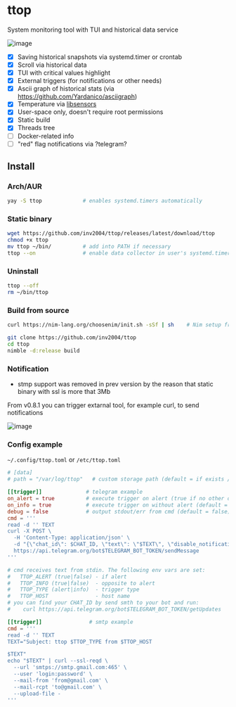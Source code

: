 # ttop

System monitoring tool with TUI and historical data service

![image](https://user-images.githubusercontent.com/4949069/214555373-d9a8288a-558b-488c-84fa-d18afb5bcbf5.png)

- [x] Saving historical snapshots via systemd.timer or crontab
- [x] Scroll via historical data
- [x] TUI with critical values highlight
- [x] External triggers (for notifications or other needs)
- [x] Ascii graph of historical stats (via https://github.com/Yardanico/asciigraph)
- [x] Temperature via [libsensors](https://github.com/lm-sensors/lm-sensors/)
- [x] User-space only, doesn't require root permissions
- [x] Static build
- [x] Threads tree
- [ ] Docker-related info
- [ ] "red" flag notifications via ?telegram?

## Install

### Arch/AUR
```bash
yay -S ttop             # enables systemd.timers automatically
```

### Static binary

```bash
wget https://github.com/inv2004/ttop/releases/latest/download/ttop
chmod +x ttop
mv ttop ~/bin/          # add into PATH if necessary
ttop --on               # enable data collector in user's systemd.timers or crontab
```

### Uninstall
```bash
ttop --off
rm ~/bin/ttop
```

### Build from source
```bash
curl https://nim-lang.org/choosenim/init.sh -sSf | sh    # Nim setup from nim-lang.org

git clone https://github.com/inv2004/ttop
cd ttop
nimble -d:release build
```

### Notification
* stmp support was removed in prev version by the reason that static binary with ssl is more that 3Mb

From v0.8.1 you can trigger extarnal tool, for example curl, to send notifications

![image](https://user-images.githubusercontent.com/4949069/215401877-2cf6945f-ba11-441f-a8da-1568d4017d8e.png)

### Config example
`~/.config/ttop.toml` or `/etc/ttop.toml`
```toml
# [data]
# path = "/var/log/ttop"   # custom storage path (default = if exists /var/log/ttop, else ~/.cache/ttop )

[[trigger]]              # telegram example
on_alert = true          # execute trigger on alert (true if no other on_* provided)
on_info = true           # execute trigger on without alert (default = false)
debug = false            # output stdout/err from cmd (default = false)
cmd = '''
read -d '' TEXT
curl -X POST \
  -H 'Content-Type: application/json' \
  -d "{\"chat_id\": $CHAT_ID, \"text\": \"$TEXT\", \"disable_notification\": $TTOP_INFO}" \
  https://api.telegram.org/bot$TELEGRAM_BOT_TOKEN/sendMessage
'''

# cmd receives text from stdin. The following env vars are set:
#   TTOP_ALERT (true|false) - if alert
#   TTOP_INFO (true|false)  - opposite to alert
#   TTOP_TYPE (alert|info)  - trigger type
#   TTOP_HOST               - host name
# you can find your CHAT_ID by send smth to your bot and run:
#    curl https://api.telegram.org/bot$TELEGRAM_BOT_TOKEN/getUpdates

[[trigger]]               # smtp example
cmd = '''
read -d '' TEXT
TEXT="Subject: ttop $TTOP_TYPE from $TTOP_HOST

$TEXT"
echo "$TEXT" | curl --ssl-reqd \
  --url 'smtps://smtp.gmail.com:465' \
  --user 'login:password' \
  --mail-from 'from@gmail.com' \
  --mail-rcpt 'to@gmail.com' \
  --upload-file -
'''
```
